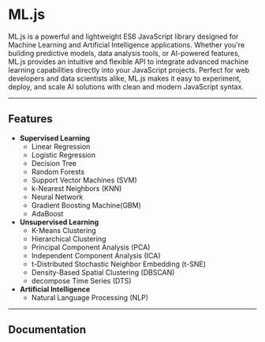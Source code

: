 # ML.js
ML.js is a powerful and lightweight ES6 JavaScript library designed for Machine Learning and Artificial Intelligence applications. Whether you're building predictive models, data analysis tools, or AI-powered features, ML.js provides an intuitive and flexible API to integrate advanced machine learning capabilities directly into your JavaScript projects. Perfect for web developers and data scientists alike, ML.js makes it easy to experiment, deploy, and scale AI solutions with clean and modern JavaScript syntax.

***

## Features
- **Supervised Learning**
  -  Linear Regression
  -  Logistic Regression
  -  Decision Tree
  -  Random Forests
  -  Support Vector Machines (SVM)
  -  k-Nearest Neighbors (KNN)
  -  Neural Network
  -  Gradient Boosting Machine(GBM)
  -  AdaBoost
- **Unsupervised Learning**
  - K-Means Clustering
  - Hierarchical Clustering
  - Principal Component Analysis (PCA)
  - Independent Component Analysis (ICA)
  - t-Distributed Stochastic Neighbor Embedding (t-SNE)
  - Density-Based Spatial Clustering (DBSCAN)
  - decompose Time Series (DTS)
- **Artificial Intelligence**
  - Natural Language Processing (NLP)

***

## Documentation

